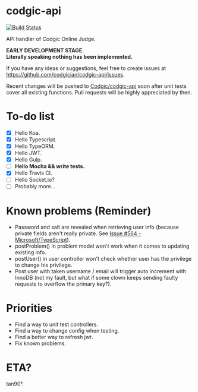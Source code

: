 # codgic-api

[![Build Status](https://travis-ci.org/codgician/codgic-api.svg?branch=master)](https://travis-ci.org/codgician/codgic-api)

API handler of Codgic Online Judge.

**EARLY DEVELOPMENT STAGE.**  
**Literally speaking nothing has been implemented.**

If you have any ideas or suggestions, feel free to create issues at https://github.com/codgician/codgic-api/issues.

Recent changes will be pushed to [Codgic/codgic-api](https://github.com/codgic/codgic-api) soon after unit tests cover all existing functions. Pull requests will be highly appreciated by then.

# To-do list
- [x] Hello Koa.
- [x] Hello Typescript.
- [x] Hello TypeORM.
- [x] Hello JWT.
- [x] Hello Gulp.
- [ ] **Hello Mocha && write tests.**
- [x] Hello Travis CI.
- [ ] Hello Socket.io?
- [ ] Probably more...

# Known problems (Reminder)
- Password and salt are revealed when retrieving user info (because private fields aren't really private. See [Issue #564 - Microsoft/TypeScript](https://github.com/Microsoft/TypeScript/issues/564)).
- postProblem() in problem model won't work when it comes to updating existing info.
- postUser() in user controller won't check whether user has the privilege to change his privilege.
- Post user with taken username / email will trigger auto increment with InnoDB (not my fault, but what if some clown keeps sending faulty requests to overflow the primary key?).

# Priorities
- Find a way to unit test controllers.
- Find a way to change config when testing.
- Find a better way to refresh jwt.
- Fix known problems.

# ETA?
tan90°.
